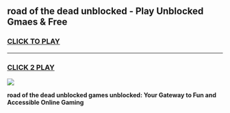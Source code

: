 
## road of the dead unblocked - Play Unblocked Gmaes & Free
<h3>
<a href="https://news.freeplayer.one?title=road_of_the_dead_unblocked&ref=16F">CLICK TO PLAY</a></h3>
<hr>

<h3>
<a href="https://news.freeplayer.one?title=road_of_the_dead_unblocked&ref=16F">CLICK 2 PLAY</a>
  
</h3>

<a href="https://news.freeplayer.one?title=road_of_the_dead_unblocked&ref=16F/"><img src="https://clearcache.store/games.png"></a>


**road of the dead unblocked games unblocked: Your Gateway to Fun and Accessible Online Gaming**

